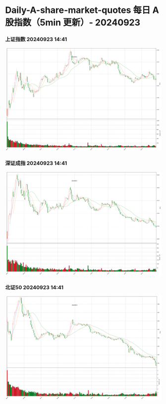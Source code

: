 
# Daily-A-share-market-quotes 每日 A 股指数（5min 更新）- 20240923

### 上证指数 20240923 14:41
![](./fig/2024/9/20240923-sh000001.png)

### 深证成指 20240923 14:41
![](./fig/2024/9/20240923-sz399001.png)

### 北证50 20240923 14:41
![](./fig/2024/9/20240923-bj899050.png)
